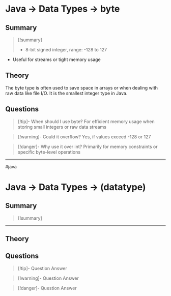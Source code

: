 # Java -> Data Types -> byte
## Summary
> [!summary]
> - 8-bit signed integer, range: -128 to 127
- Useful for streams or tight memory usage

## Theory
The byte type is often used to save space in arrays or when dealing with raw data like file I/O. It is the smallest integer type in Java.

## Questions
> [!tip]- When should I use byte?
> For efficient memory usage when storing small integers or raw data streams

> [!warning]- Could it overflow?
> Yes, if values exceed -128 or 127

> [!danger]- Why use it over int?
> Primarily for memory constraints or specific byte-level operations
- - - 
#java 

# Java -> Data Types -> (datatype)
## Summary
> [!summary]
> 
- - - 
## Theory

## Questions
> [!tip]- Question
> Answer

> [!warning]- Question
> Answer

> [!danger]- Question
> Answer